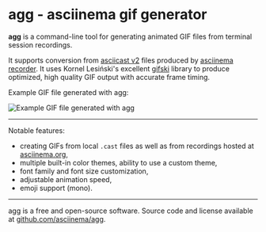 # agg - asciinema gif generator

__agg__ is a command-line tool for generating animated GIF files from terminal
session recordings.

It supports conversion from [asciicast v2](../asciicast/v2/) files produced by
[asciinema recorder](../cli/). It uses Kornel Lesiński's excellent
[gifski](https://github.com/ImageOptim/gifski) library to produce optimized,
high quality GIF output with accurate frame timing.

Example GIF file generated with agg:

![Example GIF file generated with agg](demo.gif)

---

Notable features:

- creating GIFs from local `.cast` files as well as from recordings hosted at
  [asciinema.org](https://asciinema.org),
- multiple built-in color themes, ability to use a custom theme,
- font family and font size customization,
- adjustable animation speed,
- emoji support (mono).

---

agg is a free and open-source software. Source code and license available at
[github.com/asciinema/agg](https://github.com/asciinema/agg).
